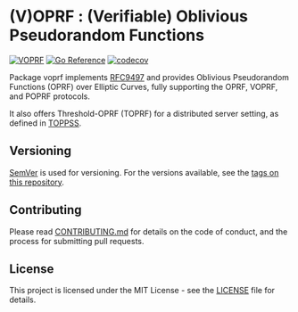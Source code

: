 # (V)OPRF : (Verifiable) Oblivious Pseudorandom Functions

[![VOPRF](https://github.com/bytemare/voprf/actions/workflows/ci.yml/badge.svg?branch=)](https://github.com/bytemare/voprf/actions/workflows/ci.yml)
[![Go Reference](https://pkg.go.dev/badge/github.com/bytemare/voprf.svg)](https://pkg.go.dev/github.com/bytemare/voprf)
[![codecov](https://codecov.io/gh/bytemare/voprf/branch/main/graph/badge.svg?token=5bQfB0OctA)](https://codecov.io/gh/bytemare/voprf)

Package voprf implements [RFC9497](https://datatracker.ietf.org/doc/rfc9497) and provides Oblivious Pseudorandom Functions
(OPRF) over Elliptic Curves, fully supporting the OPRF, VOPRF, and POPRF protocols.

It also offers Threshold-OPRF (TOPRF) for a distributed server setting, as defined in [TOPPSS](https://eprint.iacr.org/2017/363.pdf). 

## Versioning

[SemVer](http://semver.org) is used for versioning. For the versions available, see the [tags on this repository](https://github.com/bytemare/voprf/tags).

## Contributing

Please read [CONTRIBUTING.md](.github/CONTRIBUTING.md) for details on the code of conduct, and the process for submitting pull requests.

## License

This project is licensed under the MIT License - see the [LICENSE](LICENSE) file for details.